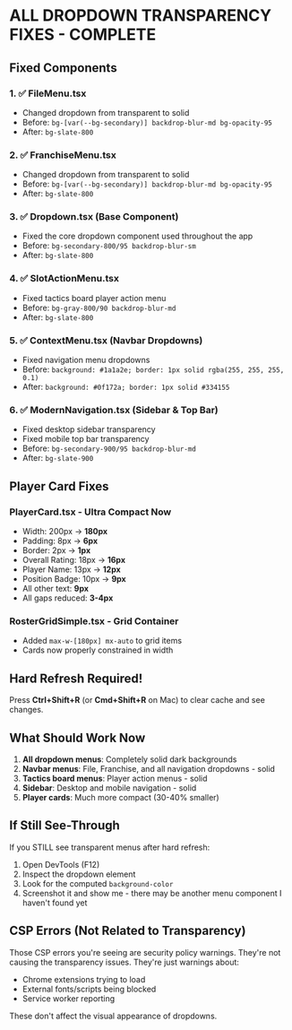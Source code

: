 # ALL DROPDOWN TRANSPARENCY FIXES - COMPLETE

## Fixed Components

### 1. ✅ FileMenu.tsx
- Changed dropdown from transparent to solid
- Before: `bg-[var(--bg-secondary)] backdrop-blur-md bg-opacity-95`
- After: `bg-slate-800`

### 2. ✅ FranchiseMenu.tsx
- Changed dropdown from transparent to solid
- Before: `bg-[var(--bg-secondary)] backdrop-blur-md bg-opacity-95`
- After: `bg-slate-800`

### 3. ✅ Dropdown.tsx (Base Component)
- Fixed the core dropdown component used throughout the app
- Before: `bg-secondary-800/95 backdrop-blur-sm`
- After: `bg-slate-800`

### 4. ✅ SlotActionMenu.tsx
- Fixed tactics board player action menu
- Before: `bg-gray-800/90 backdrop-blur-md`
- After: `bg-slate-800`

### 5. ✅ ContextMenu.tsx (Navbar Dropdowns)
- Fixed navigation menu dropdowns
- Before: `background: #1a1a2e; border: 1px solid rgba(255, 255, 255, 0.1)`
- After: `background: #0f172a; border: 1px solid #334155`

### 6. ✅ ModernNavigation.tsx (Sidebar & Top Bar)
- Fixed desktop sidebar transparency
- Fixed mobile top bar transparency
- Before: `bg-secondary-900/95 backdrop-blur-md`
- After: `bg-slate-900`

## Player Card Fixes

### PlayerCard.tsx - Ultra Compact Now
- Width: 200px → **180px**
- Padding: 8px → **6px**
- Border: 2px → **1px**
- Overall Rating: 18px → **16px**
- Player Name: 13px → **12px**
- Position Badge: 10px → **9px**
- All other text: **9px**
- All gaps reduced: **3-4px**

### RosterGridSimple.tsx - Grid Container
- Added `max-w-[180px] mx-auto` to grid items
- Cards now properly constrained in width

## Hard Refresh Required!

Press **Ctrl+Shift+R** (or **Cmd+Shift+R** on Mac) to clear cache and see changes.

## What Should Work Now

1. **All dropdown menus**: Completely solid dark backgrounds
2. **Navbar menus**: File, Franchise, and all navigation dropdowns - solid
3. **Tactics board menus**: Player action menus - solid
4. **Sidebar**: Desktop and mobile navigation - solid
5. **Player cards**: Much more compact (30-40% smaller)

## If Still See-Through

If you STILL see transparent menus after hard refresh:
1. Open DevTools (F12)
2. Inspect the dropdown element
3. Look for the computed `background-color`
4. Screenshot it and show me - there may be another menu component I haven't found yet

## CSP Errors (Not Related to Transparency)

Those CSP errors you're seeing are security policy warnings. They're not causing the transparency issues. They're just warnings about:
- Chrome extensions trying to load
- External fonts/scripts being blocked
- Service worker reporting

These don't affect the visual appearance of dropdowns.
